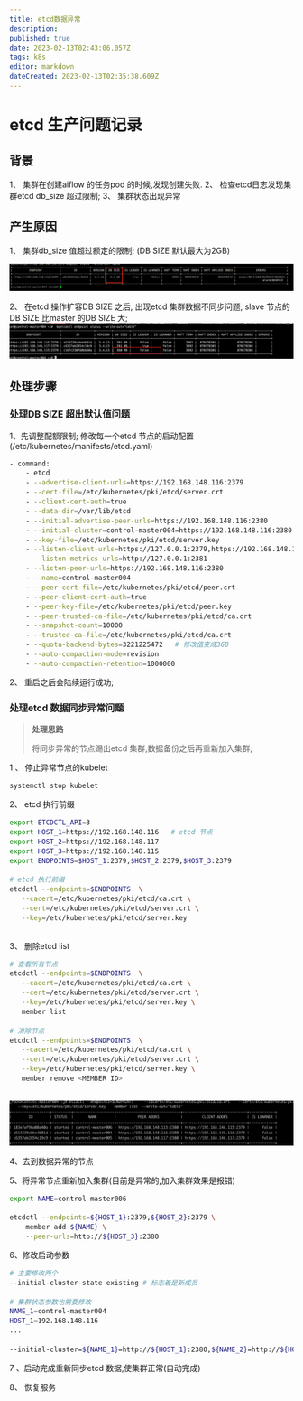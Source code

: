 ```yaml
---
title: etcd数据异常
description: 
published: true
date: 2023-02-13T02:43:06.057Z
tags: k8s
editor: markdown
dateCreated: 2023-02-13T02:35:38.609Z
---
```


# etcd 生产问题记录

## 背景

1、 集群在创建aiflow 的任务pod 的时候,发现创建失败.
2、 检查etcd日志发现集群etcd db_size 超过限制;
3、 集群状态出现异常

## 产生原因

1、 集群db_size 值超过额定的限制; (DB SIZE 默认最大为2GB)

![1](./etcd节点问题.assets/1.png)

2、 在etcd 操作扩容DB SIZE 之后, 出现etcd 集群数据不同步问题, slave 节点的DB SIZE 比master 的DB SIZE 大;
<img src="./etcd节点问题.assets/2.png" alt="2" style="zoom:67%;" />



## 处理步骤

### 处理DB SIZE 超出默认值问题

1、先调整配额限制; 修改每一个etcd 节点的启动配置(/etc/kubernetes/manifests/etcd.yaml)

```bash
- command:
    - etcd
    - --advertise-client-urls=https://192.168.148.116:2379
    - --cert-file=/etc/kubernetes/pki/etcd/server.crt
    - --client-cert-auth=true
    - --data-dir=/var/lib/etcd
    - --initial-advertise-peer-urls=https://192.168.148.116:2380
    - --initial-cluster=control-master004=https://192.168.148.116:2380
    - --key-file=/etc/kubernetes/pki/etcd/server.key
    - --listen-client-urls=https://127.0.0.1:2379,https://192.168.148.116:2379
    - --listen-metrics-urls=http://127.0.0.1:2381
    - --listen-peer-urls=https://192.168.148.116:2380
    - --name=control-master004
    - --peer-cert-file=/etc/kubernetes/pki/etcd/peer.crt
    - --peer-client-cert-auth=true
    - --peer-key-file=/etc/kubernetes/pki/etcd/peer.key
    - --peer-trusted-ca-file=/etc/kubernetes/pki/etcd/ca.crt
    - --snapshot-count=10000
    - --trusted-ca-file=/etc/kubernetes/pki/etcd/ca.crt
    - --quota-backend-bytes=3221225472   # 修改值变成3GB
    - --auto-compaction-mode=revision
    - --auto-compaction-retention=1000000
```



2、 重启之后会陆续运行成功;



### 处理etcd 数据同步异常问题

>  **处理思路**
>
> 将同步异常的节点踢出etcd 集群,数据备份之后再重新加入集群;

1 、 停止异常节点的kubelet

```bash
systemctl stop kubelet
```

2、 etcd 执行前缀

```bash
export ETCDCTL_API=3
export HOST_1=https://192.168.148.116   # etcd 节点
export HOST_2=https://192.168.148.117
export HOST_3=https://192.168.148.115
export ENDPOINTS=$HOST_1:2379,$HOST_2:2379,$HOST_3:2379

# etcd 执行前缀
etcdctl --endpoints=$ENDPOINTS  \
   --cacert=/etc/kubernetes/pki/etcd/ca.crt \
   --cert=/etc/kubernetes/pki/etcd/server.crt \
   --key=/etc/kubernetes/pki/etcd/server.key
   
```

3、 删除etcd list

```bash
# 查看所有节点
etcdctl --endpoints=$ENDPOINTS  \
   --cacert=/etc/kubernetes/pki/etcd/ca.crt \
   --cert=/etc/kubernetes/pki/etcd/server.crt \
   --key=/etc/kubernetes/pki/etcd/server.key \
   member list 

# 清除节点
etcdctl --endpoints=$ENDPOINTS  \
   --cacert=/etc/kubernetes/pki/etcd/ca.crt \
   --cert=/etc/kubernetes/pki/etcd/server.crt \
   --key=/etc/kubernetes/pki/etcd/server.key \
   member remove <MEMBER ID>
   

```

![3](./etcd节点问题.assets/3.png)



4、去到数据异常的节点



5、将异常节点重新加入集群(目前是异常的,加入集群效果是报错)

```bash
export NAME=control-master006

etcdctl --endpoints=${HOST_1}:2379,${HOST_2}:2379 \
	member add ${NAME} \
	--peer-urls=http://${HOST_3}:2380
```



6、修改启动参数

```bash
# 主要修改两个
--initial-cluster-state existing # 标志着是新成员

# 集群状态参数也需要修改
NAME_1=control-master004
HOST_1=192.168.148.116
...

--initial-cluster=${NAME_1}=http://${HOST_1}:2380,${NAME_2}=http://${HOST_2}:2380,${NAME_4}=http://${HOST_4}:2380
```



7 、启动完成重新同步etcd 数据,使集群正常(自动完成)

8、 恢复服务